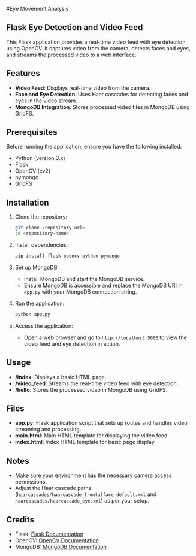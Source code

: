 #Eye Movement Analysis
## Flask Eye Detection and Video Feed

This Flask application provides a real-time video feed with eye detection using OpenCV. It captures video from the camera, detects faces and eyes, and streams the processed video to a web interface.

## Features

- **Video Feed**: Displays real-time video from the camera.
- **Face and Eye Detection**: Uses Haar cascades for detecting faces and eyes in the video stream.
- **MongoDB Integration**: Stores processed video files in MongoDB using GridFS.

## Prerequisites

Before running the application, ensure you have the following installed:

- Python (version 3.x)
- Flask
- OpenCV (cv2)
- pymongo
- GridFS

## Installation

1. Clone the repository:

   ```bash
   git clone <repository-url>
   cd <repository-name>
   ```

2. Install dependencies:

   ```bash
   pip install flask opencv-python pymongo
   ```

3. Set up MongoDB:
   - Install MongoDB and start the MongoDB service.
   - Ensure MongoDB is accessible and replace the MongoDB URI in `app.py` with your MongoDB connection string.

4. Run the application:

   ```bash
   python app.py
   ```

5. Access the application:
   - Open a web browser and go to `http://localhost:5000` to view the video feed and eye detection in action.

## Usage

- **/index**: Displays a basic HTML page.
- **/video_feed**: Streams the real-time video feed with eye detection.
- **/hello**: Stores the processed video in MongoDB using GridFS.

## Files

- **app.py**: Flask application script that sets up routes and handles video streaming and processing.
- **main.html**: Main HTML template for displaying the video feed.
- **index.html**: Index HTML template for basic page display.

## Notes

- Make sure your environment has the necessary camera access permissions.
- Adjust the Haar cascade paths (`haarcascades/haarcascade_frontalface_default.xml` and `haarcascades/haarcascade_eye.xml`) as per your setup.

## Credits

- Flask: [Flask Documentation](https://flask.palletsprojects.com/)
- OpenCV: [OpenCV Documentation](https://opencv.org/)
- MongoDB: [MongoDB Documentation](https://docs.mongodb.com/)
